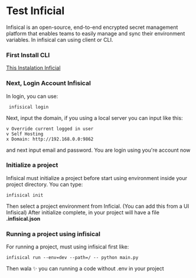 # Test Inficial

Infisical is an open-source, end-to-end encrypted secret management platform that enables teams to easily manage and sync their environment variables.
In infisical can using client or CLI.

### First Install CLI 
[This Instalation Inficial](https://infisical.com/docs/cli/overview)

### Next, Login Account Infisical

In login, you can use:

```
 infisical login
```
Next, input the domain, if you using a local server you can input like this: 

```
v Override current logged in user       
v Self Hosting
x Domain: http://192.168.0.0:9862
```

and next input email and password. You are login using you're account now

### Initialize a project

Infisical must initialize a project before start using environment inside your project directory. You can type: 

```
infisical init
```
Then select a project environment from Inficial. (You can add this from a UI Infisical)
After initialize complete, in your project will have a file <b>.infisical.json</b>

### Running a project using infisical

For running a project, must using infisical first like: 
```
infisical run --env=dev --path=/ -- python main.py   
```
Then wala :sparkles: you can running a code without .env in your project
